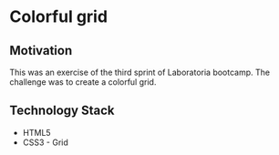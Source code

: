 # Colorful grid

## Motivation
This was an exercise of the third sprint of Laboratoria bootcamp. The challenge was to create a colorful grid.

## Technology Stack
+ HTML5
+ CSS3 - Grid
